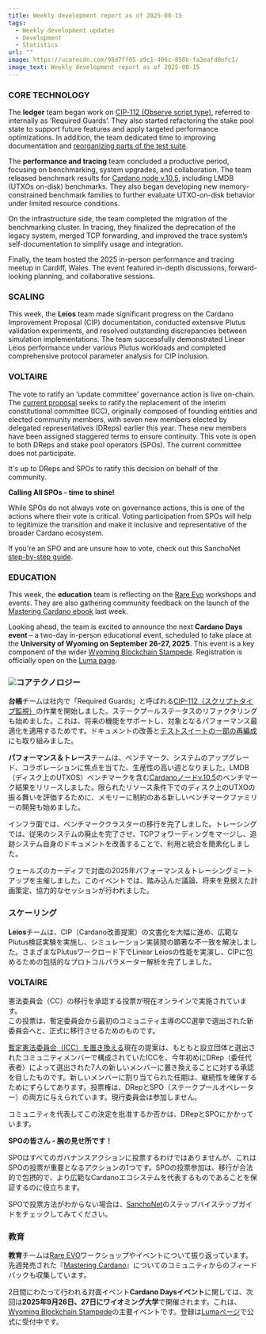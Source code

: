 ```yaml
---
title: Weekly development report as of 2025-08-15
tags:
  - Weekly development updates
  - Development
  - Statistics
url: ""
image: https://ucarecdn.com/98d7ff05-a9c1-406c-850b-fa3eafd0efc1/
image_text: Weekly development report as of 2025-08-15
---
```


### CORE TECHNOLOGY

The **ledger** team began work on [CIP-112 (Observe script type)](https://github.com/cardano-foundation/CIPs/tree/master/CIP-0112), referred to internally as ‘Required Guards’. They also started refactoring the stake pool state to support future features and apply targeted performance optimizations. In addition, the team dedicated time to improving documentation and [reorganizing parts of the test suite](https://github.com/IntersectMBO/cardano-ledger/pull/5216).

The **performance and tracing** team concluded a productive period, focusing on benchmarking, system upgrades, and collaboration. The team released benchmark results for [Cardano node v.10.5](https://updates.cardano.intersectmbo.org/reports/2025-07-performance-10.5.0), including LMDB (UTXOs on-disk) benchmarks. They also began developing new memory-constrained benchmark families to further evaluate UTXO-on-disk behavior under limited resource conditions.

On the infrastructure side, the team completed the migration of the benchmarking cluster. In tracing, they finalized the deprecation of the legacy system, merged TCP forwarding, and improved the trace system’s self-documentation to simplify usage and integration.

Finally, the team hosted the 2025 in-person performance and tracing meetup in Cardiff, Wales. The event featured in-depth discussions, forward-looking planning, and collaborative sessions. 

### SCALING

This week, the **Leios** team made significant progress on the Cardano Improvement Proposal (CIP) documentation, conducted extensive Plutus validation experiments, and resolved outstanding discrepancies between simulation implementations. The team successfully demonstrated Linear Leios performance under various Plutus workloads and completed comprehensive protocol parameter analysis for CIP inclusion.

### VOLTAIRE

The vote to ratify an ‘update committee’ governance action is live on-chain.  
The [current proposal](https://gov.tools/governance_actions/47a0e7a4f9383b1afc2192b23b41824d65ac978d7741aca61fc1fa16833d1111#0) seeks to ratify the replacement of the interim constitutional committee (ICC), originally composed of founding entities and elected community members, with seven new members elected by delegated representatives (DReps) earlier this year. These new members have been assigned staggered terms to ensure continuity. This vote is open to both DReps and stake pool operators (SPOs). The current committee does not participate.

It's up to DReps and SPOs to ratify this decision on behalf of the community.

**Calling All SPOs - time to shine!** 

While SPOs do not always vote on governance actions, this is one of the actions where their vote is critical. Voting participation from SPOs will help to legitimize the transition and make it inclusive and representative of the broader Cardano ecosystem.

If you're an SPO and are unsure how to vote, check out this SanchoNet [step-by-step guide](https://sancho.network/tutorials/vote-action).

### EDUCATION

This week, the **education** team is reflecting on the [Rare Evo](https://rareevo.io/) workshops and events. They are also gathering community feedback on the launch of the [Mastering Cardano ebook](https://book.io/book/mastering-cardano/) last week. 

Looking ahead, the team is excited to announce the next **Cardano Days event** – a two-day in-person educational event, scheduled to take place at the **University of Wyoming on September 26-27, 2025**. This event is a key component of the wider [Wyoming Blockchain Stampede](https://www.uwyo.edu/acct-fin/cbdi/stampede/index.html). Registration is officially open on the [Luma page](https://lu.ma/g436so6c).

### ![](https://ucarecdn.com/e3856a24-df47-4475-bc52-13a276eb0890/-/preview/-/format/auto/-/quality/smart/)コアテクノロジー

**台帳**チームは社内で「Required Guards」と呼ばれる[CIP-112（スクリプトタイプ監視）](https://github.com/cardano-foundation/CIPs/tree/master/CIP-0112)の作業を開始しました。ステークプールステータスのリファクタリングも始めました。これは、将来の機能をサポートし、対象となるパフォーマンス最適化を適用するためです。ドキュメントの改善と[テストスイートの一部の再編成](https://github.com/IntersectMBO/cardano-ledger/pull/5216)にも取り組みました。

**パフォーマンス＆トレース**チームは、ベンチマーク、システムのアップグレード、コラボレーションに焦点を当てた、生産性の高い週となりました。LMDB（ディスク上のUTXOS）ベンチマークを含む[Cardanoノードv.10.5](https://updates.cardano.intersectmbo.org/reports/2025-07-performance-10.5.0)のベンチマーク結果をリリースしました。限られたリソース条件下でのディスク上のUTXOの振る舞いを評価するために、メモリーに制約のある新しいベンチマークファミリーの開発も始めました。

インフラ面では、ベンチマーククラスターの移行を完了しました。トレーシングでは、従来のシステムの廃止を完了させ、TCPフォワーディングをマージし、追跡システム自身のドキュメントを改善することで、利用と統合を簡素化しました。

ウェールズのカーディフで対面の2025年パフォーマンス＆トレーシングミートアップを主催しました。このイベントでは、踏み込んだ議論、将来を見据えた計画策定、協力的なセッションが行われました。 

### スケーリング

**Leios**チームは、CIP（Cardano改善提案）の文書化を大幅に進め、広範なPlutus検証実験を実施し、シミュレーション実装間の顕著な不一致を解決しました。さまざまなPlutusワークロード下でLinear Leiosの性能を実演し、CIPに包めるための包括的なプロトコルパラメーター解析を完了しました。

### VOLTAIRE

憲法委員会（CC）の移行を承認する投票が現在オンラインで実施されています。  
この投票は、暫定委員会から最初のコミュニティ主導のCC選挙で選出された新委員会へと、正式に移行させるためのものです。

[暫定憲法委員会（ICC）を置き換える](https://gov.tools/governance_actions/47a0e7a4f9383b1afc2192b23b41824d65ac978d7741aca61fc1fa16833d1111#0)現在の提案は、もともと設立団体と選出されたコミュニティメンバーで構成されていたICCを、今年初めにDRep（委任代表者）によって選出された7人の新しいメンバーに置き換えることに対する承認を目したものです。新しいメンバーに割り当てられた任期は、継続性を確保するためにずらしてあります。投票権は、DRepとSPO（ステークプールオペレーター）の両方に与えられています。現行委員会は参加しません。

コミュニティを代表してこの決定を批准するか否かは、DRepとSPOにかかっています。

**SPOの皆さん - 腕の見せ所です！** 

SPOはすべてのガバナンスアクションに投票するわけではありませんが、これはSPOの投票が重要となるアクションの1つです。SPOの投票参加は、移行が合法的で包摂的で、より広範なCardanoエコシステムを代表するものであることを保証するのに役立ちます。

SPOで投票方法がわからない場合は、[SanchoNet](https://sancho.network/tutorials/vote-action)のステップバイステップガイドをチェックしてみてください。

### 教育

**教育**チームは[Rare EVO](https://rareevo.io/)ワークショップやイベントについて振り返っています。先週発売された『[Mastering Cardano](https://book.io/book/mastering-cardano/)』についてのコミュニティからのフィードバックも収集しています。 

2日間にわたって行われる対面イベント**Cardano Daysイベント**に関しては、次回は**2025年9月26日、27日にワイオミング大学**で開催されます。これは、[Wyoming Blockchain Stampede](https://www.uwyo.edu/acct-fin/cbdi/stampede/index.html)の主要イベントです。登録は[Lumaページ](https://lu.ma/g436so6c)で公式に受付中です。
